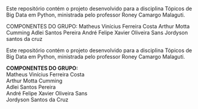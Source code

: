 Este repositório contém o projeto desenvolvido para a disciplina Tópicos de Big Data em Python, ministrada pelo professor Roney Camargo Malaguti.

COMPONENTES DO GRUPO:
Matheus Vinícius Ferreira Costa
Arthur Motta Cumming
Adlei Santos Pereira
André Felipe Xavier Oliveira Sans
Jordyson santos da cruz

<p align="left">
Este repositório contém o projeto desenvolvido para a disciplina Tópicos de Big Data em Python, ministrada pelo professor Roney Camargo Malaguti.
</p>

<p align="left">
<strong>COMPONENTES DO GRUPO:</strong><br>
Matheus Vinícius Ferreira Costa<br>
Arthur Motta Cumming<br>
Adlei Santos Pereira<br>
André Felipe Xavier Oliveira Sans<br>
Jordyson Santos da Cruz
</p>
